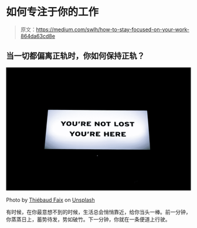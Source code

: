 # 如何专注于你的工作

> 原文：<https://medium.com/swlh/how-to-stay-focused-on-your-work-864da63cd8e>

## 当一切都偏离正轨时，你如何保持正轨？

![](img/7a1e318236a6845312e13f8fa1f0183f.png)

Photo by [Thiébaud Faix](https://unsplash.com/@thifalin?utm_source=medium&utm_medium=referral) on [Unsplash](https://unsplash.com?utm_source=medium&utm_medium=referral)

有时候，在你最意想不到的时候，生活总会悄悄靠近，给你当头一棒。前一分钟，你蒸蒸日上，蓄势待发，势如破竹。下一分钟，你就在一条便道上行驶。